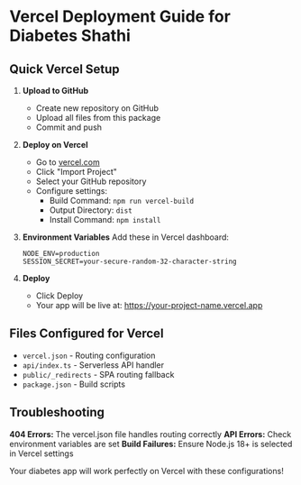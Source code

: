 # Vercel Deployment Guide for Diabetes Shathi

## Quick Vercel Setup

1. **Upload to GitHub**
   - Create new repository on GitHub
   - Upload all files from this package
   - Commit and push

2. **Deploy on Vercel**
   - Go to [vercel.com](https://vercel.com)
   - Click "Import Project"
   - Select your GitHub repository
   - Configure settings:
     - Build Command: `npm run vercel-build`
     - Output Directory: `dist`
     - Install Command: `npm install`

3. **Environment Variables**
   Add these in Vercel dashboard:
   ```
   NODE_ENV=production
   SESSION_SECRET=your-secure-random-32-character-string
   ```

4. **Deploy**
   - Click Deploy
   - Your app will be live at: https://your-project-name.vercel.app

## Files Configured for Vercel

- `vercel.json` - Routing configuration
- `api/index.ts` - Serverless API handler
- `public/_redirects` - SPA routing fallback
- `package.json` - Build scripts

## Troubleshooting

**404 Errors:** The vercel.json file handles routing correctly
**API Errors:** Check environment variables are set
**Build Failures:** Ensure Node.js 18+ is selected in Vercel settings

Your diabetes app will work perfectly on Vercel with these configurations!